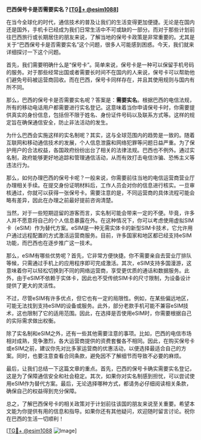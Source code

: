 **巴西保号卡是否需要实名？[[TG💪+ @esim1088](https://t.me/s/esim1088)]**

在当今全球化的时代，通信技术的普及让我们的生活变得更加便捷。无论是在国内还是国外，手机卡已经成为我们日常生活中不可或缺的一部分。而对于那些计划前往巴西旅行或长期居住的朋友来说，了解当地的保号卡政策是非常重要的。尤其是关于“巴西保号卡是否需要实名”这个问题，很多人可能感到困惑。今天，我们就来详细探讨一下这个问题。

首先，我们需要明确什么是“保号卡”。简单来说，保号卡是一种可以保留手机号码的服务。对于那些经常出国或者需要长时间不在国内的人来说，保号卡可以帮助他们避免号码被运营商回收。而在巴西，保号卡同样存在，并且其使用规则与国内有所不同。

那么，巴西的保号卡是否需要实名呢？答案是：**需要实名**。根据巴西的电信法规，所有的移动电话用户都需要进行实名登记。这意味着当你申请保号卡时，你需要提供真实的身份信息，包括但不限于姓名、身份证件号码以及联系方式等。这样的规定旨在确保通信安全，防止非法活动的发生。

为什么巴西会实施这样的实名制呢？其实，这与全球范围内的趋势是一致的。随着互联网和移动通信技术的发展，个人信息泄露和网络犯罪等问题日益严重。为了保护用户的合法权益，各国政府纷纷出台了相关的法律法规。巴西也不例外。通过实名制，政府能够更好地追踪和管理通信活动，从而有效打击电信诈骗、恐怖主义等违法行为。

那么，如何办理巴西的保号卡呢？一般来说，你需要前往当地的电信运营商营业厅办理相关手续。在提交身份证明材料后，工作人员会对你的信息进行核实。一旦审核通过，你就可以获得一张保号卡。需要注意的是，不同运营商的具体流程可能会略有差异，因此在办理之前最好提前咨询清楚。

当然，对于一些短期逗留的游客而言，实名制可能会带来一定的不便。毕竟，许多人并不愿意将自己的个人信息暴露在外。在这种情况下，你可以考虑使用虚拟SIM卡（eSIM）作为替代方案。eSIM是一种无需实体卡的新型SIM卡技术，它允许用户通过远程配置的方式激活运营商服务。目前，许多国家和地区都已经支持eSIM功能，而巴西也在逐步推广这一技术。

那么，eSIM有哪些优势呢？首先，它非常方便快捷。你不需要亲自去营业厅排队等候，只需通过手机上的应用程序即可完成激活。其次，eSIM支持多国漫游，这意味着你可以轻松切换到不同的网络运营商，享受更优质的通话和数据服务。此外，由于eSIM不依赖于实体卡，因此也不受传统SIM卡的尺寸限制，为设备设计提供了更大的灵活性。

不过，尽管eSIM有许多优点，但它也有一定的局限性。例如，在某些偏远地区，可能无法找到支持eSIM的设备或服务。此外，部分老款手机可能不兼容eSIM技术，这也限制了它的适用范围。因此，在选择是否使用eSIM时，你需要根据自己的实际需求做出权衡。

除了实名制和eSIM之外，还有一些其他需要注意的事项。比如，巴西的电信市场相对成熟，竞争激烈，各大运营商提供的资费套餐各不相同。因此，在购买保号卡或eSIM之前，建议你先对比多家运营商的优惠活动，以便选择最适合自己的方案。同时，也要注意查看合同条款，避免因不了解细节而导致不必要的麻烦。

最后，让我们总结一下这篇文章的重点。首先，巴西的保号卡确实需要实名登记，这是为了保障通信安全和社会稳定。其次，如果你对实名制感到担忧，可以尝试使用eSIM作为替代方案。最后，无论选择哪种方式，都请务必仔细阅读相关条款，确保自己的权益得到充分保障。

总之，了解巴西保号卡的相关政策对于计划前往该国的朋友来说至关重要。希望本文能为你提供有用的信息和指导。如果你还有其他疑问，欢迎随时留言讨论。祝你在巴西的生活一切顺利！

[[TG💪+ @esim1088](https://t.me/s/esim1088) ![Image](https://i.postimg.cc/4NQfJmqS/Snipaste-2025-05-13-00-14-12.png)]